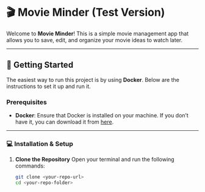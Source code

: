 # 🎬 Movie Minder (Test Version)

Welcome to **Movie Minder**! This is a simple movie management app that allows you to save, edit, and organize your movie ideas to watch later.

---

## 🚀 Getting Started

The easiest way to run this project is by using **Docker**. Below are the instructions to set it up and run it.

### Prerequisites

-   **Docker**: Ensure that Docker is installed on your machine.
    If you don’t have it, you can download it from [here](https://www.docker.com/products/docker-desktop).

---

### 💻 Installation & Setup

1. **Clone the Repository**
   Open your terminal and run the following commands:

    ```bash
    git clone <your-repo-url>
    cd <your-repo-folder>
    ```
